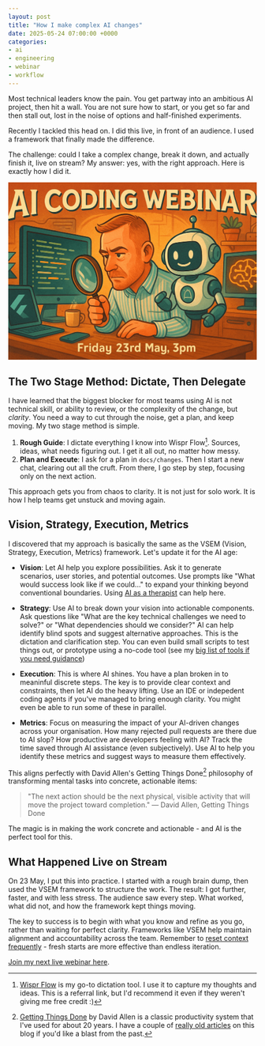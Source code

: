 ```yaml
---
layout: post
title: "How I make complex AI changes"
date: 2025-05-24 07:00:00 +0000
categories:
- ai
- engineering
- webinar
- workflow
---
```


Most technical leaders know the pain. You get partway into an ambitious AI project, then hit a wall. You are not sure how to start, or you get so far and then stall out, lost in the noise of options and half-finished experiments.

Recently I tackled this head on. I did this live, in front of an audience. I used a framework that finally made the difference.

The challenge: could I take a complex change, break it down, and actually finish it, live on stream? My answer: yes, with the right approach. Here is exactly how I did it.

![AI Coding Webinar 23rd May 2025](/assets/img/ai-coding-webinar-23rdmay.png)

<!--more-->

## The Two Stage Method: Dictate, Then Delegate

I have learned that the biggest blocker for most teams using AI is not technical skill, or ability to review, or the complexity of the change, but _clarity_. You need a way to cut through the noise, get a plan, and keep moving. My two stage method is simple.

1. **Rough Guide**: I dictate everything I know into Wispr Flow[^wispr]. Sources, ideas, what needs figuring out. I get it all out, no matter how messy.
2. **Plan and Execute**: I ask for a plan in `docs/changes`. Then I start a new chat, clearing out all the cruft. From there, I go step by step, focusing only on the next action.

This approach gets you from chaos to clarity. It is not just for solo work. It is how I help teams get unstuck and moving again.

## Vision, Strategy, Execution, Metrics
I discovered that my approach is basically the same as the VSEM (Vision, Strategy, Execution, Metrics) framework. Let's update it for the AI age:

- **Vision**: Let AI help you explore possibilities. Ask it to generate scenarios, user stories, and potential outcomes. Use prompts like "What would success look like if we could..." to expand your thinking beyond conventional boundaries.  Using [AI as a therapist](/ai-therapists-self-reflection-with-ai/) can help here.

- **Strategy**: Use AI to break down your vision into actionable components. Ask questions like "What are the key technical challenges we need to solve?" or "What dependencies should we consider?" AI can help identify blind spots and suggest alternative approaches. This is the dictation and clarification step. You can even build small scripts to test things out, or prototype using a no-code tool (see my [big list of tools if you need guidance](/ai-tools-list/))

- **Execution**: This is where AI shines. You have a plan broken in to meaninful discrete steps. The key is to provide clear context and constraints, then let AI do the heavy lifting. Use an IDE or indepedent coding agents if you've managed to bring enough clarity. You might even be able to run some of these in parallel.

- **Metrics**: Focus on measuring the impact of your AI-driven changes across your organisation. How many rejected pull requests are there due to AI slop? How productive are developers feeling with AI? Track the time saved through AI assistance (even subjectively). Use AI to help you identify these metrics and suggest ways to measure them effectively.

This aligns perfectly with David Allen's Getting Things Done[^gtd] philosophy of transforming mental tasks into concrete, actionable items:

> "The next action should be the next physical, visible activity that will move the project toward completion."
> — David Allen, Getting Things Done

The magic is in making the work concrete and actionable - and AI is the perfect tool for this.

## What Happened Live on Stream

On 23 May, I put this into practice. I started with a rough brain dump, then used the VSEM framework to structure the work. The result: I got further, faster, and with less stress. The audience saw every step. What worked, what did not, and how the framework kept things moving.

The key to success is to begin with what you know and refine as you go, rather than waiting for perfect clarity. Frameworks like VSEM help maintain alignment and accountability across the team. Remember to [reset context frequently](/coding-with-ai#the-power-of-reset-and-refine) - fresh starts are more effective than endless iteration.

[Join my next live webinar here](/webinar).

[^wispr]: [Wispr Flow](wisprflow.ai/r/CHRIS104) is my go-to dictation tool. I use it to capture my thoughts and ideas. This is a referral link, but I'd recommend it even if they weren't giving me free credit :)

[^gtd]: [Getting Things Done](https://en.wikipedia.org/wiki/Getting_Things_Done) by David Allen is a classic productivity system that I've used for about 20 years. I have a couple of [really old articles](/tags#gtd) on this blog if you'd like a blast from the past.